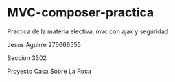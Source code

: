 # MVC-composer-practica
 Practica de la materia electiva, mvc con ajax y seguridad

 Jesus Aguirre 276666555

 Seccion 3302

Proyecto Casa Sobre La Roca